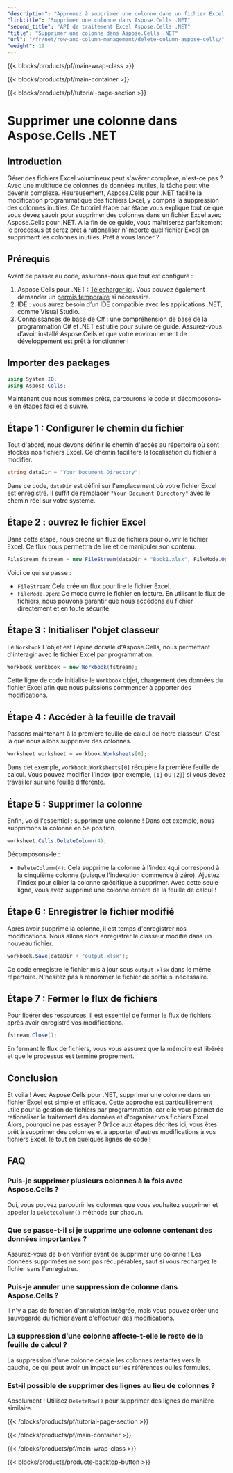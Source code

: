 ```yaml
---
"description": "Apprenez à supprimer une colonne dans un fichier Excel avec Aspose.Cells pour .NET. Suivez notre guide détaillé, étape par étape, pour simplifier vos modifications de fichiers Excel."
"linktitle": "Supprimer une colonne dans Aspose.Cells .NET"
"second_title": "API de traitement Excel Aspose.Cells .NET"
"title": "Supprimer une colonne dans Aspose.Cells .NET"
"url": "/fr/net/row-and-column-management/delete-column-aspose-cells/"
"weight": 19
---
```


{{< blocks/products/pf/main-wrap-class >}}

{{< blocks/products/pf/main-container >}}

{{< blocks/products/pf/tutorial-page-section >}}

# Supprimer une colonne dans Aspose.Cells .NET

## Introduction
Gérer des fichiers Excel volumineux peut s'avérer complexe, n'est-ce pas ? Avec une multitude de colonnes de données inutiles, la tâche peut vite devenir complexe. Heureusement, Aspose.Cells pour .NET facilite la modification programmatique des fichiers Excel, y compris la suppression des colonnes inutiles. Ce tutoriel étape par étape vous explique tout ce que vous devez savoir pour supprimer des colonnes dans un fichier Excel avec Aspose.Cells pour .NET.
À la fin de ce guide, vous maîtriserez parfaitement le processus et serez prêt à rationaliser n'importe quel fichier Excel en supprimant les colonnes inutiles. Prêt à vous lancer ?
## Prérequis
Avant de passer au code, assurons-nous que tout est configuré :
1. Aspose.Cells pour .NET : [Télécharger ici](https://releases.aspose.com/cells/net/). Vous pouvez également demander un [permis temporaire](https://purchase.aspose.com/temporary-license/) si nécessaire.
2. IDE : vous aurez besoin d’un IDE compatible avec les applications .NET, comme Visual Studio.
3. Connaissances de base de C# : une compréhension de base de la programmation C# et .NET est utile pour suivre ce guide.
Assurez-vous d’avoir installé Aspose.Cells et que votre environnement de développement est prêt à fonctionner !
## Importer des packages
```csharp
using System.IO;
using Aspose.Cells;
```
Maintenant que nous sommes prêts, parcourons le code et décomposons-le en étapes faciles à suivre.
## Étape 1 : Configurer le chemin du fichier
Tout d'abord, nous devons définir le chemin d'accès au répertoire où sont stockés nos fichiers Excel. Ce chemin facilitera la localisation du fichier à modifier.
```csharp
string dataDir = "Your Document Directory";
```
Dans ce code, `dataDir` est défini sur l'emplacement où votre fichier Excel est enregistré. Il suffit de remplacer `"Your Document Directory"` avec le chemin réel sur votre système.
## Étape 2 : ouvrez le fichier Excel
Dans cette étape, nous créons un flux de fichiers pour ouvrir le fichier Excel. Ce flux nous permettra de lire et de manipuler son contenu.
```csharp
FileStream fstream = new FileStream(dataDir + "Book1.xlsx", FileMode.Open);
```
Voici ce qui se passe :
- `FileStream`: Cela crée un flux pour lire le fichier Excel.
- `FileMode.Open`: Ce mode ouvre le fichier en lecture.
En utilisant le flux de fichiers, nous pouvons garantir que nous accédons au fichier directement et en toute sécurité.
## Étape 3 : Initialiser l'objet classeur
Le `Workbook` L'objet est l'épine dorsale d'Aspose.Cells, nous permettant d'interagir avec le fichier Excel par programmation.
```csharp
Workbook workbook = new Workbook(fstream);
```
Cette ligne de code initialise le `Workbook` objet, chargement des données du fichier Excel afin que nous puissions commencer à apporter des modifications.
## Étape 4 : Accéder à la feuille de travail
Passons maintenant à la première feuille de calcul de notre classeur. C'est là que nous allons supprimer des colonnes.
```csharp
Worksheet worksheet = workbook.Worksheets[0];
```
Dans cet exemple, `workbook.Worksheets[0]` récupère la première feuille de calcul. Vous pouvez modifier l'index (par exemple, `[1]` ou `[2]`) si vous devez travailler sur une feuille différente.
## Étape 5 : Supprimer la colonne
Enfin, voici l'essentiel : supprimer une colonne ! Dans cet exemple, nous supprimons la colonne en 5e position.
```csharp
worksheet.Cells.DeleteColumn(4);
```
Décomposons-le :
- `DeleteColumn(4)`: Cela supprime la colonne à l'index `4`qui correspond à la cinquième colonne (puisque l'indexation commence à zéro). Ajustez l'index pour cibler la colonne spécifique à supprimer.
Avec cette seule ligne, vous avez supprimé une colonne entière de la feuille de calcul !
## Étape 6 : Enregistrer le fichier modifié
Après avoir supprimé la colonne, il est temps d'enregistrer nos modifications. Nous allons alors enregistrer le classeur modifié dans un nouveau fichier.
```csharp
workbook.Save(dataDir + "output.xlsx");
```
Ce code enregistre le fichier mis à jour sous `output.xlsx` dans le même répertoire. N'hésitez pas à renommer le fichier de sortie si nécessaire.
## Étape 7 : Fermer le flux de fichiers
Pour libérer des ressources, il est essentiel de fermer le flux de fichiers après avoir enregistré vos modifications.
```csharp
fstream.Close();
```
En fermant le flux de fichiers, vous vous assurez que la mémoire est libérée et que le processus est terminé proprement.
## Conclusion
Et voilà ! Avec Aspose.Cells pour .NET, supprimer une colonne dans un fichier Excel est simple et efficace. Cette approche est particulièrement utile pour la gestion de fichiers par programmation, car elle vous permet de rationaliser le traitement des données et d'organiser vos fichiers Excel. 
Alors, pourquoi ne pas essayer ? Grâce aux étapes décrites ici, vous êtes prêt à supprimer des colonnes et à apporter d'autres modifications à vos fichiers Excel, le tout en quelques lignes de code !
## FAQ
### Puis-je supprimer plusieurs colonnes à la fois avec Aspose.Cells ?  
Oui, vous pouvez parcourir les colonnes que vous souhaitez supprimer et appeler la `DeleteColumn()` méthode sur chacun.
### Que se passe-t-il si je supprime une colonne contenant des données importantes ?  
Assurez-vous de bien vérifier avant de supprimer une colonne ! Les données supprimées ne sont pas récupérables, sauf si vous rechargez le fichier sans l'enregistrer.
### Puis-je annuler une suppression de colonne dans Aspose.Cells ?  
Il n'y a pas de fonction d'annulation intégrée, mais vous pouvez créer une sauvegarde du fichier avant d'effectuer des modifications.
### La suppression d’une colonne affecte-t-elle le reste de la feuille de calcul ?  
La suppression d'une colonne décale les colonnes restantes vers la gauche, ce qui peut avoir un impact sur les références ou les formules.
### Est-il possible de supprimer des lignes au lieu de colonnes ?  
Absolument ! Utilisez `DeleteRow()` pour supprimer des lignes de manière similaire.

{{< /blocks/products/pf/tutorial-page-section >}}

{{< /blocks/products/pf/main-container >}}

{{< /blocks/products/pf/main-wrap-class >}}

{{< blocks/products/products-backtop-button >}}